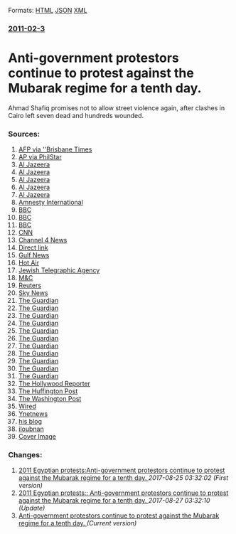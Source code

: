 
Formats: [HTML](/news/2011/02/3/anti-government-protestors-continue-to-protest-against-the-mubarak-regime-for-a-tenth-day.html)  [JSON](/news/2011/02/3/anti-government-protestors-continue-to-protest-against-the-mubarak-regime-for-a-tenth-day.json)  [XML](/news/2011/02/3/anti-government-protestors-continue-to-protest-against-the-mubarak-regime-for-a-tenth-day.xml)  

### [2011-02-3](/news/2011/02/3/index.md)

##### 
# Anti-government protestors continue to protest against the Mubarak regime for a tenth day. 

Ahmad Shafiq promises not to allow street violence again, after clashes in Cairo left seven dead and hundreds wounded.


### Sources:

1. [AFP via ''Brisbane Times](http://news.brisbanetimes.com.au/breaking-news-world/two-people-killed-in-cairo-witnesses-20110203-1aewn.html)
2. [AP via PhilStar](http://www.philstar.com/Article.aspx?articleId=654046&publicationSubCategoryId=200)
3. [Al Jazeera](http://blogs.aljazeera.net/middle-east/2011/02/02/live-blog-feb-3-egypt-protests)
4. [Al Jazeera](http://blogs.aljazeera.net/middle-east/2011/02/02/live-blog-feb-3-egypt-protests#)
5. [Al Jazeera](http://english.aljazeera.net/news/middleeast/2011/02/201123131258705359.html)
6. [Al Jazeera](http://english.aljazeera.net/news/middleeast/2011/02/201123133551858568.html)
7. [Al Jazeera](http://english.aljazeera.net/news/middleeast/2011/02/201123142759661467.html)
8. [Amnesty International](https://www.amnesty.org/en/news-and-updates/amnesty-international-representative-detained-cairo-2011-02-03)
9. [BBC](http://www.bbc.co.uk/news/business-12357694)
10. [BBC](http://www.bbc.co.uk/news/world-middle-east-12307698)
11. [BBC](http://www.bbc.co.uk/news/world-middle-east-12361948)
12. [CNN](http://news.blogs.cnn.com/2011/02/02/egypt-crisis-prepping-for-another-day-of-protests/?hpt=T1)
13. [Channel 4 News](http://blogs.channel4.com/world-news-blog/egypt-the-man-staring-at-me-made-a-throat-slitting-gesture/14990)
14. [Direct link](https://www.youtube.com/watch?v=3wi3K8T3pPQ)
15. [Gulf News](http://gulfnews.com/news/region/egypt/new-clashes-as-egypt-protesters-push-back-rivals-1.756374)
16. [Hot Air](http://hotair.com/greenroom/archives/2011/02/03/egypt-blogger-sandmonkey-arrested-by-state-security/)
17. [Jewish Telegraphic Agency](http://www.jta.org/news/article/2011/02/03/2742846/pro-mubarak-supporters-target-journos-as-jews)
18. [M&C](http://www.monstersandcritics.com/news/middleeast/news/article_1616897.php/Swedish-television-reporter-missing-in-Egypt)
19. [Reuters](https://www.reuters.com/article/2011/02/03/us-egypt-mubarak-idUSTRE7127RQ20110203)
20. [Sky News](http://news.sky.com/skynews/Article/201102115920969)
21. [The Guardian](http://www.guardian.co.uk/media/2011/feb/03/journalists-attacked-in-egypt-protests)
22. [The Guardian](http://www.guardian.co.uk/news/blog/2011/feb/03/egypt-protests-live-updates)
23. [The Guardian](http://www.guardian.co.uk/news/blog/2011/feb/03/egypt-protests-live-updates#block-3#block-103)
24. [The Guardian](http://www.guardian.co.uk/news/blog/2011/feb/03/egypt-protests-live-updates#block-3#block-11)
25. [The Guardian](http://www.guardian.co.uk/news/blog/2011/feb/03/egypt-protests-live-updates#block-3#block-69)
26. [The Guardian](http://www.guardian.co.uk/news/blog/2011/feb/03/egypt-protests-live-updates#block-3#block-92)
27. [The Guardian](http://www.guardian.co.uk/news/blog/2011/feb/03/egypt-protests-live-updates#block-3#block-99)
28. [The Guardian](http://www.guardian.co.uk/news/blog/2011/feb/03/egypt-protests-live-updates#block-40)
29. [The Guardian](http://www.guardian.co.uk/news/blog/2011/feb/03/egypt-protests-live-updates#block-48)
30. [The Guardian](http://www.guardian.co.uk/news/blog/2011/feb/03/egypt-protests-live-updates#block-67)
31. [The Guardian](http://www.guardian.co.uk/news/blog/2011/feb/03/egypt-protests-live-updates#block-74)
32. [The Hollywood Reporter](http://www.hollywoodreporter.com/news/abc-news-crew-hijacked-threatened-96373)
33. [The Huffington Post](http://www.huffingtonpost.com/2011/02/03/abc-news-beheading-egypt-brian-hartman_n_818303.html)
34. [The Washington Post](https://www.washingtonpost.com/wp-dyn/content/article/2011/02/03/AR2011020302747.html?hpid=topnews)
35. [Wired](https://www.wired.com/dangerroom/2011/02/egypt-arrests-four-facebook-activists/)
36. [Ynetnews](http://www.ynetnews.com/articles/0,7340,L-4023474,00.html)
37. [his blog](http://www.sandmonkey.org/cgi-sys/suspendedpage.cgi)
38. [iloubnan](http://iloubnan.info/politics/actualite/id/55656/titre/Nile-Sat-journalist-resigns-after-being-intimidated-by-the-state)
38. [Cover Image](http://www.aljazeera.com/mritems/Images/2011/2/3/2011231374959738_20.jpg)

### Changes:

1. [2011 Egyptian protests:Anti-government protestors continue to protest against the Mubarak regime for a tenth day. ](/news/2011/02/3/2011-egyptian-protests-panti-government-protestors-continue-to-protest-against-the-mubarak-regime-for-a-tenth-day.md) _2017-08-25 03:32:02 (First version)_
2. [2011 Egyptian protests:: Anti-government protestors continue to protest against the Mubarak regime for a tenth day. ](/news/2011/02/3/2011-egyptian-protests-anti-government-protestors-continue-to-protest-against-the-mubarak-regime-for-a-tenth-day.md) _2017-08-27 03:32:10 (Update)_
2. [Anti-government protestors continue to protest against the Mubarak regime for a tenth day. ](/news/2011/02/3/anti-government-protestors-continue-to-protest-against-the-mubarak-regime-for-a-tenth-day.md) _(Current version)_

